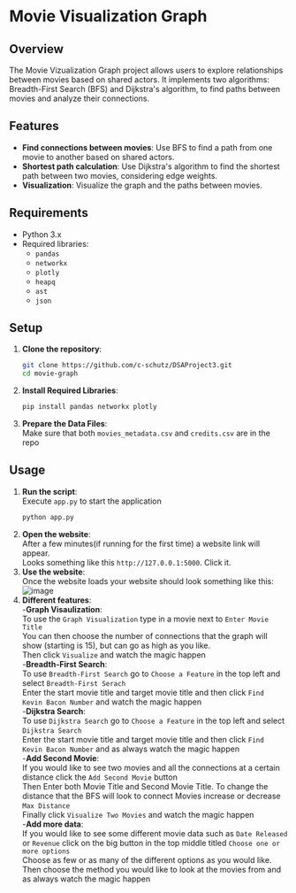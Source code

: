 # Movie Visualization Graph

## Overview

The Movie Vizualization Graph project allows users to explore relationships between movies based on shared actors. It implements two algorithms: Breadth-First Search (BFS) and Dijkstra's algorithm, to find paths between movies and analyze their connections.

## Features

- **Find connections between movies**: Use BFS to find a path from one movie to another based on shared actors.
- **Shortest path calculation**: Use Dijkstra's algorithm to find the shortest path between two movies, considering edge weights.
- **Visualization**: Visualize the graph and the paths between movies.

## Requirements

- Python 3.x
- Required libraries:
  - `pandas`
  - `networkx`
  - `plotly`
  - `heapq`
  - `ast`
  - `json`

## Setup

1. **Clone the repository**:
   ```bash
   git clone https://github.com/c-schutz/DSAProject3.git
   cd movie-graph
2. **Install Required Libraries**:
    ```bash
   pip install pandas networkx plotly
3. **Prepare the Data Files**:<br />
    Make sure that both `movies_metadata.csv` and `credits.csv` are in the repo
## Usage
1. **Run the script**:<br />
    Execute `app.py` to start the application
    ```bash
   python app.py
2. **Open the website**:<br />
    After a few minutes(if running for the first time) a website link will appear.<br />
    Looks something like this `http://127.0.0.1:5000`. Click it.
3. **Use the website**:<br />
    Once the website loads your website should look something like this: ![image](https://github.com/user-attachments/assets/e6497ec6-c41f-47ea-93fb-d3e8414cbba6)
4. **Different features**:<br />
    -**Graph Visaulization**:<br />
        To use the `Graph Visualization` type in a movie next to `Enter Movie Title`<br />
        You can then choose the number of connections that the graph will show (starting is 15), but can go as high as you like.<br />
        Then click `Visualize` and watch the magic happen<br />
   -**Breadth-First Search**:<br />
       To use `Breadth-First Search` go to `Choose a Feature` in the top left and select `Breadth-First Serach`<br />
       Enter the start movie title and target movie title and then click `Find Kevin Bacon Number` and watch the magic happen<br />
   -**Dijkstra Search**:<br />
       To use `Dijkstra Search` go to `Choose a Feature` in the top left and select `Dijkstra Search`<br />
       Enter the start movie title and target movie title and then click `Find Kevin Bacon Number` and as always watch the magic happen<br />
   -**Add Second Movie**:<br />
       If you would like to see two movies and all the connections at a certain distance click the `Add Second Movie` button<br />
       Then Enter both Movie Title and Second Movie Title. To change the distance that the BFS will look to connect Movies increase or decrease `Max Distance`<br />
       Finally click `Visualize Two Movies` and watch the magic happen<br />
   -**Add more data**:<br />
       If you would like to see some different movie data such as `Date Released` or `Revenue` click on the big button in the top middle titled `Choose one or more options`<br />
       Choose as few or as many of the different options as you would like. Then choose the method you would like to look at the movies from and as always watch the magic happen
       
